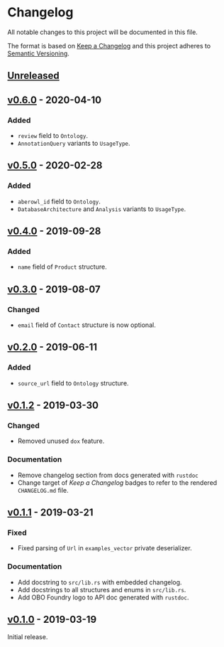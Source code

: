 # Changelog
All notable changes to this project will be documented in this file.

The format is based on [Keep a Changelog](http://keepachangelog.com/en/1.0.0/)
and this project adheres to [Semantic Versioning](http://semver.org/spec/v2.0.0.html).


## [Unreleased]

[Unreleased]: https://github.com/althonos/obofoundry.rs/compare/v0.6.0...HEAD


## [v0.6.0] - 2020-04-10

### Added
- `review` field to `Ontology`.
- `AnnotationQuery` variants to `UsageType`.

[v0.6.0]: https://github.com/althonos/obofoundry.rs/compare/v0.5.0...v0.6.0


## [v0.5.0] - 2020-02-28

### Added
- `aberowl_id` field to `Ontology`.
- `DatabaseArchitecture` and `Analysis` variants to `UsageType`.

[v0.5.0]: https://github.com/althonos/obofoundry.rs/compare/v0.4.0...v0.5.0


## [v0.4.0] - 2019-09-28

### Added
- `name` field of `Product` structure.

[v0.4.0]: https://github.com/althonos/obofoundry.rs/compare/v0.3.0...v0.4.0


## [v0.3.0] - 2019-08-07

### Changed
- `email` field of `Contact` structure is now optional.

[v0.3.0]: https://github.com/althonos/obofoundry.rs/compare/v0.2.0...v0.3.0


## [v0.2.0] - 2019-06-11

### Added
- `source_url` field to `Ontology` structure.

[v0.2.0]: https://github.com/althonos/obofoundry.rs/compare/v0.1.2...v0.2.0


## [v0.1.2] - 2019-03-30

### Changed
- Removed unused `dox` feature.

### Documentation
- Remove changelog section from docs generated with `rustdoc`
- Change target of *Keep a Changelog* badges to refer to the rendered `CHANGELOG.md` file.

[v0.1.2]: https://github.com/althonos/obofoundry.rs/compare/v0.1.1...v0.1.2


## [v0.1.1] - 2019-03-21

### Fixed
- Fixed parsing of `Url` in `examples_vector` private deserializer.

### Documentation
- Add docstring to `src/lib.rs` with embedded changelog.
- Add docstrings to all structures and enums in `src/lib.rs`.
- Add OBO Foundry logo to API doc generated with `rustdoc`.

[v0.1.1]: https://github.com/althonos/obofoundry.rs/compare/v0.1.0...v0.1.1


## [v0.1.0] - 2019-03-19

Initial release.

[v0.1.0]: https://github.com/althonos/obofoundry.rs/compare/95e6d4b...v0.1.0
